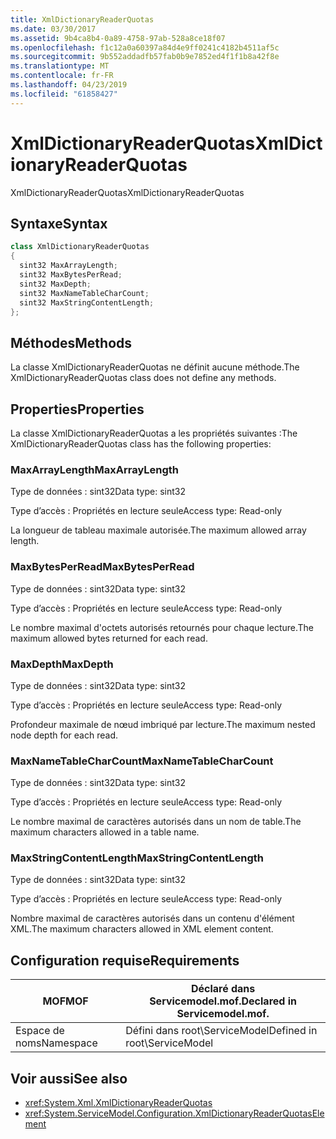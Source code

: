 ```yaml
---
title: XmlDictionaryReaderQuotas
ms.date: 03/30/2017
ms.assetid: 9b4ca8b4-0a89-4758-97ab-528a8ce18f07
ms.openlocfilehash: f1c12a0a60397a84d4e9ff0241c4182b4511af5c
ms.sourcegitcommit: 9b552addadfb57fab0b9e7852ed4f1f1b8a42f8e
ms.translationtype: MT
ms.contentlocale: fr-FR
ms.lasthandoff: 04/23/2019
ms.locfileid: "61858427"
---
```

# <a name="xmldictionaryreaderquotas"></a><span data-ttu-id="e85a5-102">XmlDictionaryReaderQuotas</span><span class="sxs-lookup"><span data-stu-id="e85a5-102">XmlDictionaryReaderQuotas</span></span>
<span data-ttu-id="e85a5-103">XmlDictionaryReaderQuotas</span><span class="sxs-lookup"><span data-stu-id="e85a5-103">XmlDictionaryReaderQuotas</span></span>  
  
## <a name="syntax"></a><span data-ttu-id="e85a5-104">Syntaxe</span><span class="sxs-lookup"><span data-stu-id="e85a5-104">Syntax</span></span>  
  
```csharp
class XmlDictionaryReaderQuotas  
{  
  sint32 MaxArrayLength;  
  sint32 MaxBytesPerRead;  
  sint32 MaxDepth;  
  sint32 MaxNameTableCharCount;  
  sint32 MaxStringContentLength;  
};  
```  
  
## <a name="methods"></a><span data-ttu-id="e85a5-105">Méthodes</span><span class="sxs-lookup"><span data-stu-id="e85a5-105">Methods</span></span>  
 <span data-ttu-id="e85a5-106">La classe XmlDictionaryReaderQuotas ne définit aucune méthode.</span><span class="sxs-lookup"><span data-stu-id="e85a5-106">The XmlDictionaryReaderQuotas class does not define any methods.</span></span>  
  
## <a name="properties"></a><span data-ttu-id="e85a5-107">Properties</span><span class="sxs-lookup"><span data-stu-id="e85a5-107">Properties</span></span>  
 <span data-ttu-id="e85a5-108">La classe XmlDictionaryReaderQuotas a les propriétés suivantes :</span><span class="sxs-lookup"><span data-stu-id="e85a5-108">The XmlDictionaryReaderQuotas class has the following properties:</span></span>  
  
### <a name="maxarraylength"></a><span data-ttu-id="e85a5-109">MaxArrayLength</span><span class="sxs-lookup"><span data-stu-id="e85a5-109">MaxArrayLength</span></span>  
 <span data-ttu-id="e85a5-110">Type de données : sint32</span><span class="sxs-lookup"><span data-stu-id="e85a5-110">Data type: sint32</span></span>  
  
 <span data-ttu-id="e85a5-111">Type d’accès : Propriétés en lecture seule</span><span class="sxs-lookup"><span data-stu-id="e85a5-111">Access type: Read-only</span></span>  
  
 <span data-ttu-id="e85a5-112">La longueur de tableau maximale autorisée.</span><span class="sxs-lookup"><span data-stu-id="e85a5-112">The maximum allowed array length.</span></span>  
  
### <a name="maxbytesperread"></a><span data-ttu-id="e85a5-113">MaxBytesPerRead</span><span class="sxs-lookup"><span data-stu-id="e85a5-113">MaxBytesPerRead</span></span>  
 <span data-ttu-id="e85a5-114">Type de données : sint32</span><span class="sxs-lookup"><span data-stu-id="e85a5-114">Data type: sint32</span></span>  
  
 <span data-ttu-id="e85a5-115">Type d’accès : Propriétés en lecture seule</span><span class="sxs-lookup"><span data-stu-id="e85a5-115">Access type: Read-only</span></span>  
  
 <span data-ttu-id="e85a5-116">Le nombre maximal d'octets autorisés retournés pour chaque lecture.</span><span class="sxs-lookup"><span data-stu-id="e85a5-116">The maximum allowed bytes returned for each read.</span></span>  
  
### <a name="maxdepth"></a><span data-ttu-id="e85a5-117">MaxDepth</span><span class="sxs-lookup"><span data-stu-id="e85a5-117">MaxDepth</span></span>  
 <span data-ttu-id="e85a5-118">Type de données : sint32</span><span class="sxs-lookup"><span data-stu-id="e85a5-118">Data type: sint32</span></span>  
  
 <span data-ttu-id="e85a5-119">Type d’accès : Propriétés en lecture seule</span><span class="sxs-lookup"><span data-stu-id="e85a5-119">Access type: Read-only</span></span>  
  
 <span data-ttu-id="e85a5-120">Profondeur maximale de nœud imbriqué par lecture.</span><span class="sxs-lookup"><span data-stu-id="e85a5-120">The maximum nested node depth for each read.</span></span>  
  
### <a name="maxnametablecharcount"></a><span data-ttu-id="e85a5-121">MaxNameTableCharCount</span><span class="sxs-lookup"><span data-stu-id="e85a5-121">MaxNameTableCharCount</span></span>  
 <span data-ttu-id="e85a5-122">Type de données : sint32</span><span class="sxs-lookup"><span data-stu-id="e85a5-122">Data type: sint32</span></span>  
  
 <span data-ttu-id="e85a5-123">Type d’accès : Propriétés en lecture seule</span><span class="sxs-lookup"><span data-stu-id="e85a5-123">Access type: Read-only</span></span>  
  
 <span data-ttu-id="e85a5-124">Le nombre maximal de caractères autorisés dans un nom de table.</span><span class="sxs-lookup"><span data-stu-id="e85a5-124">The maximum characters allowed in a table name.</span></span>  
  
### <a name="maxstringcontentlength"></a><span data-ttu-id="e85a5-125">MaxStringContentLength</span><span class="sxs-lookup"><span data-stu-id="e85a5-125">MaxStringContentLength</span></span>  
 <span data-ttu-id="e85a5-126">Type de données : sint32</span><span class="sxs-lookup"><span data-stu-id="e85a5-126">Data type: sint32</span></span>  
  
 <span data-ttu-id="e85a5-127">Type d’accès : Propriétés en lecture seule</span><span class="sxs-lookup"><span data-stu-id="e85a5-127">Access type: Read-only</span></span>  
  
 <span data-ttu-id="e85a5-128">Nombre maximal de caractères autorisés dans un contenu d'élément XML.</span><span class="sxs-lookup"><span data-stu-id="e85a5-128">The maximum characters allowed in XML element content.</span></span>  
  
## <a name="requirements"></a><span data-ttu-id="e85a5-129">Configuration requise</span><span class="sxs-lookup"><span data-stu-id="e85a5-129">Requirements</span></span>  
  
|<span data-ttu-id="e85a5-130">MOF</span><span class="sxs-lookup"><span data-stu-id="e85a5-130">MOF</span></span>|<span data-ttu-id="e85a5-131">Déclaré dans Servicemodel.mof.</span><span class="sxs-lookup"><span data-stu-id="e85a5-131">Declared in Servicemodel.mof.</span></span>|  
|---------|-----------------------------------|  
|<span data-ttu-id="e85a5-132">Espace de noms</span><span class="sxs-lookup"><span data-stu-id="e85a5-132">Namespace</span></span>|<span data-ttu-id="e85a5-133">Défini dans root\ServiceModel</span><span class="sxs-lookup"><span data-stu-id="e85a5-133">Defined in root\ServiceModel</span></span>|  
  
## <a name="see-also"></a><span data-ttu-id="e85a5-134">Voir aussi</span><span class="sxs-lookup"><span data-stu-id="e85a5-134">See also</span></span>

- <xref:System.Xml.XmlDictionaryReaderQuotas>
- <xref:System.ServiceModel.Configuration.XmlDictionaryReaderQuotasElement>
